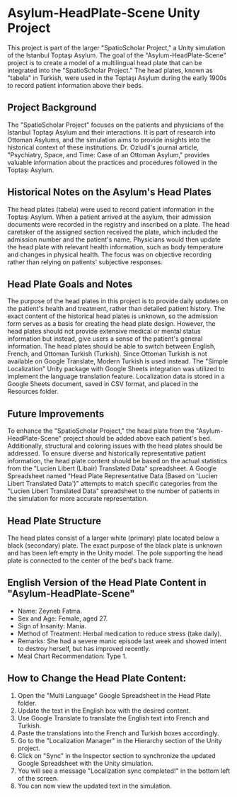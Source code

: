 # Asylum-HeadPlate-Scene Unity Project
  This project is part of the larger "SpatioScholar Project," a Unity simulation of the Istanbul Toptaşı Asylum. The goal of the "Asylum-HeadPlate-Scene" project is to create a model of a multilingual head plate that can be integrated into the "SpatioScholar Project." The head plates, known as "tabela" in Turkish, were used in the Toptaşı Asylum during the early 1900s to record patient information above their beds.

## Project Background
  The "SpatioScholar Project" focuses on the patients and physicians of the Istanbul Toptaşı Asylum and their interactions. It is part of research into Ottoman Asylums, and the simulation aims to provide insights into the historical context of these institutions. Dr. Ozludil's journal article, "Psychiatry, Space, and Time: Case of an Ottoman Asylum," provides valuable information about the practices and procedures followed in the Toptaşı Asylum.

## Historical Notes on the Asylum's Head Plates
  The head plates (tabela) were used to record patient information in the Toptaşı Asylum. When a patient arrived at the asylum, their admission documents were recorded in the registry and inscribed on a plate. The head caretaker of the assigned section received the plate, which included the admission number and the patient's name. Physicians would then update the head plate with relevant health information, such as body temperature and changes in physical health. The focus was on objective recording rather than relying on patients' subjective responses.

## Head Plate Goals and Notes
  The purpose of the head plates in this project is to provide daily updates on the patient's health and treatment, rather than detailed patient history. The exact content of the historical head plates is unknown, so the admission form serves as a basis for creating the head plate design. However, the head plates should not provide extensive medical or mental status information but instead, give users a sense of the patient's general information.
  The head plates should be able to switch between English, French, and Ottoman Turkish (Turkish). Since Ottoman Turkish is not available on Google Translate, Modern Turkish is used instead. The "Simple Localization" Unity package with Google Sheets integration was utilized to implement the language translation feature. Localization data is stored in a Google Sheets document, saved in CSV format, and placed in the Resources folder.

## Future Improvements
  To enhance the "SpatioScholar Project," the head plate from the "Asylum-HeadPlate-Scene" project should be added above each patient's bed. Additionally, structural and coloring issues with the head plates should be addressed. To ensure diverse and historically representative patient information, the head plate content should be based on the actual statistics from the "Lucien Libert (Libair) Translated Data" spreadsheet. A Google Spreadsheet named "Head Plate Representative Data (Based on 'Lucien Libert Translated Data')" attempts to match specific categories from the "Lucien Libert Translated Data" spreadsheet to the number of patients in the simulation for more accurate representation.

## Head Plate Structure
  The head plates consist of a larger white (primary) plate located below a black (secondary) plate. The exact purpose of the black plate is unknown and has been left empty in the Unity model. The pole supporting the head plate is connected to the center of the bed's back frame.

## English Version of the Head Plate Content in "Asylum-HeadPlate-Scene"
- Name: Zeyneb Fatma.
- Sex and Age: Female, aged 27.
- Sign of Insanity: Mania.
- Method of Treatment: Herbal medication to reduce stress (take daily).
- Remarks: She had a severe manic episode last week and showed intent to destroy herself, but has improved recently.
- Meal Chart Recommendation: Type 1.

## How to Change the Head Plate Content:
  1. Open the "Multi Language" Google Spreadsheet in the Head Plate folder.
  2. Update the text in the English box with the desired content.
  3. Use Google Translate to translate the English text into French and Turkish.
  4. Paste the translations into the French and Turkish boxes accordingly.
  5. Go to the "Localization Manager" in the Hierarchy section of the Unity project.
  6. Click on "Sync" in the Inspector section to synchronize the updated Google Spreadsheet with the Unity simulation.
  7. You will see a message "Localization sync completed!" in the bottom left of the screen.
  8. You can now view the updated text in the simulation.
